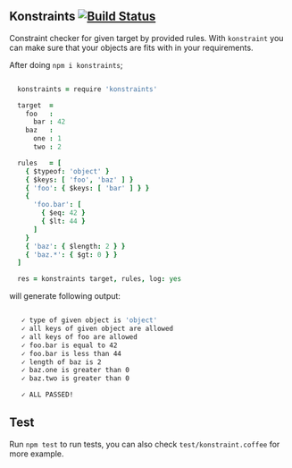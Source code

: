 Konstraints [![Build Status](https://travis-ci.org/gokmen/konstraints.png?branch=master)](https://travis-ci.org/gokmen/konstraints)
-----------

Constraint checker for given target by provided rules. With `konstraint` you can make sure that your objects are fits with in your requirements.

After doing `npm i konstraints`;

```coffee

  konstraints = require 'konstraints'

  target  =
    foo   :
      bar : 42
    baz   :
      one : 1
      two : 2

  rules   = [
    { $typeof: 'object' }
    { $keys: [ 'foo', 'baz' ] }
    { 'foo': { $keys: [ 'bar' ] } }
    {
      'foo.bar': [
        { $eq: 42 }
        { $lt: 44 }
      ]
    }
    { 'baz': { $length: 2 } }
    { 'baz.*': { $gt: 0 } }
  ]

  res = konstraints target, rules, log: yes

```

will generate following output:

```bash

   ✓ type of given object is 'object'
   ✓ all keys of given object are allowed
   ✓ all keys of foo are allowed
   ✓ foo.bar is equal to 42
   ✓ foo.bar is less than 44
   ✓ length of baz is 2
   ✓ baz.one is greater than 0
   ✓ baz.two is greater than 0

   ✓ ALL PASSED!

```

Test
----

Run `npm test` to run tests, you can also check `test/konstraint.coffee` for more example.

